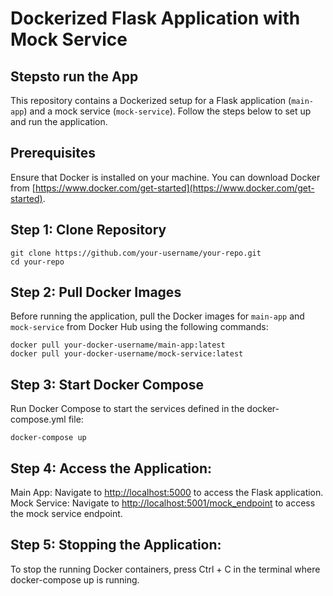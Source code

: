 # Dockerized Flask Application with Mock Service

## Stepsto run the App

This repository contains a Dockerized setup for a Flask application (`main-app`) and a mock service (`mock-service`). Follow the steps below to set up and run the application.

## Prerequisites

Ensure that Docker is installed on your machine. You can download Docker from [https://www.docker.com/get-started](https://www.docker.com/get-started).

## Step 1: Clone Repository

```
git clone https://github.com/your-username/your-repo.git
cd your-repo
```


## Step 2: Pull Docker Images

Before running the application, pull the Docker images for `main-app` and `mock-service` from Docker Hub using the following commands:

```
docker pull your-docker-username/main-app:latest
docker pull your-docker-username/mock-service:latest
```

## Step 3: Start Docker Compose
Run Docker Compose to start the services defined in the docker-compose.yml file:

```
docker-compose up
```

## Step 4: Access the Application:

Main App: Navigate to [http://localhost:5000](http://localhost:5000) to access the Flask application.
Mock Service: Navigate to [http://localhost:5001/mock_endpoint](http://localhost:5001/mock_endpoint) to access the mock service endpoint.

## Step 5: Stopping the Application:
To stop the running Docker containers, press Ctrl + C in the terminal where docker-compose up is running.



